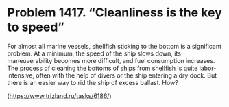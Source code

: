 # Problem 1417. “Cleanliness is the key to speed”

For almost all marine vessels, shellfish sticking to the bottom is a significant problem. At a minimum, the speed of the ship slows down, its maneuverability becomes more difficult, and fuel consumption increases. The process of cleaning the bottoms of ships from shellfish is quite labor-intensive, often with the help of divers or the ship entering a dry dock. But there is an easier way to rid the ship of excess ballast. How?

(https://www.trizland.ru/tasks/6186/)